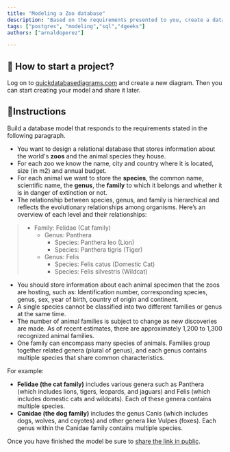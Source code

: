 ```yaml
---
title: "Modeling a Zoo database"
description: "Based on the requirements presented to you, create a database model that responds to the proposal."
tags: ["postgres", "modeling","sql","4geeks"]
authors: ["arnaldoperez"]

---
```


<onlyfor saas="false" withBanner="false">

## 🌱 How to start a project?

Log on to [quickdatabasediagrams.com](https://app.quickdatabasediagrams.com) and create a new diagram. Then you can start creating your model and share it later.

</onlyfor>

## 📝Instructions

Build a database model that responds to the requirements stated in the following paragraph.

- You want to design a relational database that stores information about the world's **zoos** and the animal species they house.
- For each zoo we know the name, city and country where it is located, size (in m2) and annual budget.
- For each animal we want to store the **species**, the common name, scientific name, the **genus**, the **family** to which it belongs and whether it is in danger of extinction or not.
- The relationship between species, genus, and family is hierarchical and reflects the evolutionary relationships among organisms. Here’s an overview of each level and their relationships:

>- Family: Felidae (Cat family)
>   - Genus: Panthera
>     - Species: Panthera leo (Lion)
>     - Species: Panthera tigris (Tiger)
>   - Genus: Felis
>     - Species: Felis catus (Domestic Cat)
>     - Species: Felis silvestris (Wildcat)

- You should store information about each animal specimen that the zoos are hosting, such as: Identification number, corresponding species, genus, sex, year of birth, country of origin and continent.
- A single species cannot be classified into two different families or genus at the same time.
- The number of animal families is subject to change as new discoveries are made. As of recent estimates, there are approximately 1,200 to 1,300 recognized animal families.
- One family can encompass many species of animals. Families group together related genera (plural of genus), and each genus contains multiple species that share common characteristics.

For example:

- **Felidae (the cat family)** includes various genera such as Panthera (which includes lions, tigers, leopards, and jaguars) and Felis (which includes domestic cats and wildcats). Each of these genera contains multiple species.
- **Canidae (the dog family)** includes the genus Canis (which includes dogs, wolves, and coyotes) and other genera like Vulpes (foxes). Each genus within the Canidae family contains multiple species.

Once you have finished the model be sure to [share the link in public](https://4geeks.com/lesson/learn-in-public).
